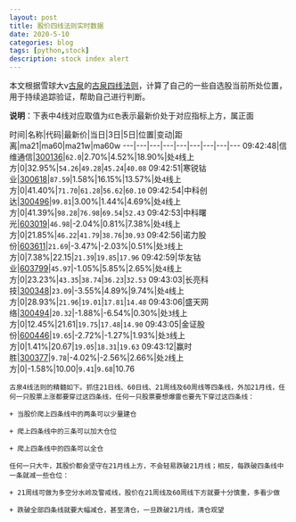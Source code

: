 ```yaml
---
layout: post
title: 股价四线法则实时数据
date: 2020-5-10
categories: blog
tags: [python,stock]
description: stock index alert
---
```



本文根据雪球大v[古泉](https://xueqiu.com/u/7148646888)的[古泉四线法则](https://xueqiu.com/7148646888/130498192)，计算了自己的一些自选股当前所处位置，用于持续追踪验证，帮助自己进行判断。

**说明**：下表中4线对应取值为`红色`表示最新价处于对应指标上方，属正面

时间|名称|代码|最新价|当日|3日|5日|位置|变动|距离|ma21|ma60|ma21w|ma60w
---|---|---|---|---|---|---|---|---
09:42:48|信维通信|[300136](https://xueqiu.com/S/SZ300136)|`62.0`|2.70%|4.52%|18.90%|处`4`线上方|0|32.95%|`54.26`|`49.28`|`45.24`|`40.08`
09:42:51|寒锐钴业|[300618](https://xueqiu.com/S/SZ300618)|`87.59`|1.58%|16.15%|13.57%|处`4`线上方|0|41.40%|`71.70`|`61.28`|`56.62`|`60.10`
09:42:54|中科创达|[300496](https://xueqiu.com/S/SZ300496)|`99.81`|3.00%|1.44%|4.69%|处`4`线上方|0|41.39%|`98.28`|`76.98`|`69.54`|`52.43`
09:42:53|中科曙光|[603019](https://xueqiu.com/S/SH603019)|`46.98`|-2.04%|0.81%|7.38%|处`4`线上方|0|21.85%|`46.22`|`41.79`|`38.76`|`30.93`
09:42:56|诺力股份|[603611](https://xueqiu.com/S/SH603611)|`21.69`|-3.47%|-2.03%|0.51%|处`3`线上方|0|7.38%|22.15|`21.39`|`19.85`|`17.96`
09:42:59|华友钴业|[603799](https://xueqiu.com/S/SH603799)|`45.97`|-1.05%|5.85%|2.65%|处`4`线上方|0|23.23%|`43.35`|`38.74`|`36.23`|`32.53`
09:43:03|长亮科技|[300348](https://xueqiu.com/S/SZ300348)|`23.09`|-3.55%|4.89%|9.74%|处`4`线上方|0|28.93%|`21.96`|`19.01`|`17.81`|`14.48`
09:43:06|盛天网络|[300494](https://xueqiu.com/S/SZ300494)|`20.32`|-1.88%|-6.54%|0.30%|处`3`线上方|0|12.45%|21.61|`19.75`|`17.48`|`14.90`
09:43:05|金证股份|[600446](https://xueqiu.com/S/SH600446)|`19.65`|-2.72%|-1.27%|1.93%|处`3`线上方|0|1.41%|20.67|`19.05`|`18.31`|`19.63`
09:43:12|赢时胜|[300377](https://xueqiu.com/S/SZ300377)|`9.78`|-4.02%|-2.56%|2.66%|处`2`线上方|0|-1.58%|10.00|`9.41`|`9.68`|10.76

```
古泉4线法则的精髓如下。抓住21日线、60日线、21周线及60周线等四条线，外加21月线，任何一只股票上涨都要穿过这四条线，任何一只股票要想爆雷也要先下穿过这四条线：

+ 当股价爬上四条线中的两条可以少量建仓

+ 爬上四条线中的三条可以加大仓位

+ 爬上四条线中的四条可以全仓

任何一只大牛，其股价都会坚守在21月线上方，不会轻易跌破21月线；相反，每跌破四条线中一条就减一些仓位：

+ 21周线可做为多空分水岭及警戒线，股价在21周线及60周线下方就要十分慎重，多看少做

+ 跌破全部四条线就要大幅减仓，甚至清仓，一旦跌破21月线，清仓观望
```